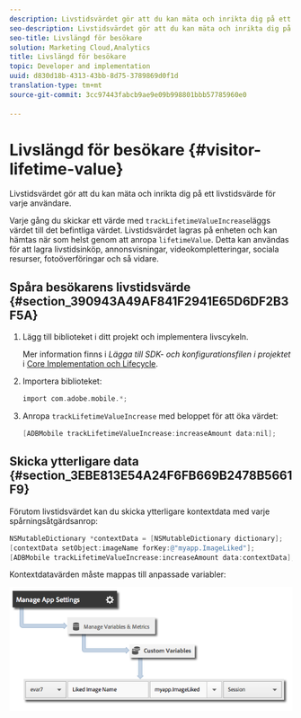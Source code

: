 ```yaml
---
description: Livstidsvärdet gör att du kan mäta och inrikta dig på ett livstidsvärde för varje användare.
seo-description: Livstidsvärdet gör att du kan mäta och inrikta dig på ett livstidsvärde för varje användare.
seo-title: Livslängd för besökare
solution: Marketing Cloud,Analytics
title: Livslängd för besökare
topic: Developer and implementation
uuid: d830d18b-4313-43bb-8d75-3789869d0f1d
translation-type: tm+mt
source-git-commit: 3cc97443fabcb9ae9e09b998801bbb57785960e0

---
```



# Livslängd för besökare {#visitor-lifetime-value}

Livstidsvärdet gör att du kan mäta och inrikta dig på ett livstidsvärde för varje användare.

Varje gång du skickar ett värde med `trackLifetimeValueIncrease`läggs värdet till det befintliga värdet. Livstidsvärdet lagras på enheten och kan hämtas när som helst genom att anropa `lifetimeValue`. Detta kan användas för att lagra livstidsinköp, annonsvisningar, videokompletteringar, sociala resurser, fotoöverföringar och så vidare.

## Spåra besökarens livstidsvärde {#section_390943A49AF841F2941E65D6DF2B3F5A}

1. Lägg till biblioteket i ditt projekt och implementera livscykeln.

   Mer information finns i *Lägga till SDK- och konfigurationsfilen i projektet* i [Core Implementation och Lifecycle](/help/ios/getting-started/dev-qs.md).
1. Importera biblioteket:

   ```objective-c
   import com.adobe.mobile.*;
   ```

1. Anropa `trackLifetimeValueIncrease` med beloppet för att öka värdet:

   ```objective-c
   [ADBMobile trackLifetimeValueIncrease:increaseAmount data:nil];
   ```

## Skicka ytterligare data {#section_3EBE813E54A24F6FB669B2478B5661F9}

Förutom livstidsvärdet kan du skicka ytterligare kontextdata med varje spårningsåtgärdsanrop:

```objective-c
NSMutableDictionary *contextData = [NSMutableDictionary dictionary]; 
[contextData setObject:imageName forKey:@"myapp.ImageLiked"]; 
[ADBMobile trackLifetimeValueIncrease:increaseAmount data:contextData];
```

Kontextdatavärden måste mappas till anpassade variabler:

![](assets/map-variable-context-ltv.png)

